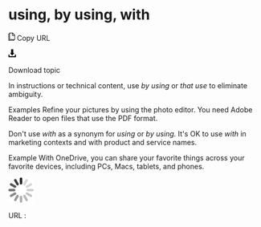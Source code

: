 # using, by using, with

![Copy URL](media/using-by-using-with/Copy.png)
Copy URL

![Download](media/using-by-using-with/Download.png)

Download topic

In instructions or technical content, use *by using* or *that use* to eliminate ambiguity.

Examples
Refine your pictures by using the photo editor.
You need Adobe Reader to open files that use the PDF format. 

Don't use *with* as a synonym for *using* or *by using.* It's OK to use *with* in marketing contexts and with product and service names. 

Example With OneDrive, you can share your favorite things across your favorite devices, including PCs, Macs, tablets, and phones.

![In progress](media/using-by-using-with/activity-large.gif)

URL :
